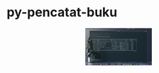 # py-pencatat-buku

<div id="header" align="center">
  <img src="https://github.com/nsrvel/py-pencatat-buku/blob/61bb6625528f13549340bc26cbbacac5fedd3c54/screen_capture.png?raw=true" width="150"/>
</div>
